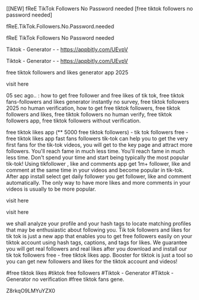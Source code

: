 [[NEW] fReE TikTok Followers No Password needed [free tiktok followers no password needed]

fReE.TikTok.Followers.No.Password.needed

fReE TikTok Followers No Password needed

Tiktok - Generator - - https://appbitly.com/UEvpV

Tiktok - Generator - - https://appbitly.com/UEvpV

free tiktok followers and likes generator app 2025

visit here 

05 sec ago.. : how to get free follower and free likes of tik tok, free tiktok fans-followers and likes generator instantly no survey, free tiktok followers 2025 no human verification, how to get free tiktok followers, free tiktok followers and likes, free tiktok followers no human verify, free tiktok followers app, free tiktok followers without verification.

free tiktok likes app (** 5000 free tiktok followers) - tik tok followers free - free tiktok likes app fast fans followers tik-tok can help you to get the very first fans for the tik-tok videos, you will get to the key page and attract more followers. You'll reach fame in much less time. You'll reach fame in much less time. Don't spend your time and start being typically the most popular tik-tok! Using tikfollower , like and comments app get 1m+ follower, like and comment at the same time in your videos and become popular in tik-tok. After app install select get daily follower you get follower, like and comment automatically. The only way to have more likes and more comments in your videos is usually to be more popular.

visit here 

visit here 

we shall analyze your profile and your hash tags to locate matching profiles that may be enthusiastic about following you. Tik tok followers and likes for tik tok is just a new app that enables you to get free followers easily on your tiktok account using hash tags, captions, and tags for likes. We guarantee you will get real followers and real likes after you download and install our tik tok followers free - free tiktok likes app. Booster for tiktok is just a tool so you can get new followers and likes for the tiktok account and videos!

#free tiktok likes #tiktok free followers #Tiktok - Generator #Tiktok - Generator no verification #free tiktok fans gene.

Z8rkqO9LMYuYZX0

